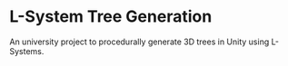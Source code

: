 # L-System Tree Generation

An university project to procedurally generate 3D trees in Unity using L-Systems.
